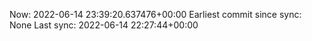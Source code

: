 Now: 2022-06-14 23:39:20.637476+00:00 Earliest commit since sync: None Last sync: 2022-06-14 22:27:44+00:00
